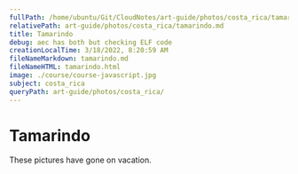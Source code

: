 ```yaml
---
fullPath: /home/ubuntu/Git/CloudNotes/art-guide/photos/costa_rica/tamarindo.md
relativePath: art-guide/photos/costa_rica/tamarindo.md
title: Tamarindo
debug: aec has both but checking ELF code
creationLocalTime: 3/18/2022, 8:20:59 AM
fileNameMarkdown: tamarindo.md
fileNameHTML: tamarindo.html
image: ./course/course-javascript.jpg
subject: costa_rica
queryPath: art-guide/photos/costa_rica/
---
```


<!-- toc -->
<!-- tocstop -->

Tamarindo
=========

These pictures have gone on vacation.
